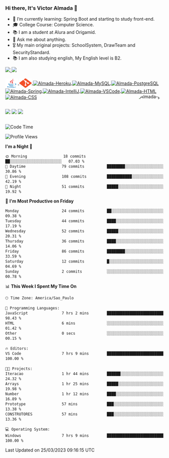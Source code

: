 ### Hi there, It's Victor Almada 👋


- 🌱 I’m currently learning: Spring Boot and starting to study front-end.
- 🎓 College Course: Computer Science.
- 📚  I am a student at Alura and Origamid.
- 💬 Ask me about anything.
- 🎖 My main original projects: SchoolSystem, DrawTeam and SecurityStandard.
- 📚 I am also studying english, My English level is B2.
 
<div>
<a href="https://github.com/Almadavic">
<img height="180em" src="https://github-readme-stats.vercel.app/api?username=Almadavic&showw_icons=true&theme=dark&include_all_commits=true&count_private=true">
<img height="180em" src="https://github-readme-stats.vercel.app/api/top-langs/?username=Almadavic&layout=compact&langs_count=16&theme=dracula">
</div>

<div style="display: inline_block"><br>
  <img align="center" alt="Almada-Java" height="30" width="40" src="https://raw.githubusercontent.com/devicons/devicon/master/icons/java/java-original.svg">
  <img align="center" alt="Almada-Git" height="30" width="40" src="https://raw.githubusercontent.com/devicons/devicon/master/icons/git/git-original.svg">
  <img align="center" alt="Almada-Heroku" height="30" width="40" src="https://cdn.jsdelivr.net/gh/devicons/devicon/icons/heroku/heroku-plain-wordmark.svg" />             
  <img align="center" alt="Almada-MySQL" height="30" width="40" src="https://cdn.jsdelivr.net/gh/devicons/devicon/icons/mysql/mysql-original-wordmark.svg" />
  <img align="center" alt="Almada-PostgreSQL" height="30" width="40" src="https://cdn.jsdelivr.net/gh/devicons/devicon/icons/postgresql/postgresql-plain-wordmark.svg" />
  <img align="center" alt="Almada-Spring" height="30" width="40" src="https://cdn.jsdelivr.net/gh/devicons/devicon/icons/spring/spring-original-wordmark.svg" />
   <img align="center" alt="Almada-IntelliJ" height="30" width="40" src="https://cdn.jsdelivr.net/gh/devicons/devicon/icons/intellij/intellij-original.svg" />
   <img align="center" alt="Almada-VSCode" height="30" width="40" src="https://cdn.jsdelivr.net/gh/devicons/devicon/icons/vscode/vscode-original.svg" />
   <img align="center" alt="Almada-HTML" height="30" width="40" src="https://cdn.jsdelivr.net/gh/devicons/devicon/icons/html5/html5-original.svg" />
   <img align="center" alt="Almada-CSS" height="30" width="40" src="https://cdn.jsdelivr.net/gh/devicons/devicon/icons/css3/css3-original.svg" />
  <img align="right" alt="Almada-pic" height="150" style="border-radius:50px;" src="https://user-images.githubusercontent.com/85299065/185514627-94fcf387-edc6-4c24-88f1-b4873ccd49e9.png">
</div>
  
  ##
 
<div> 
  <a href="https://www.youtube.com/channel/UCUrcUNA90M_ZqLEcQxd3UNA" target="_blank"><img src="https://img.shields.io/badge/YouTube-FF0000?style=for-the-badge&logo=youtube&logoColor=white" target="_blank"></a>
 <a href = "mailto:almadavic@live.com"><img src="https://img.shields.io/badge/-Gmail-%23333?style=for-the-badge&logo=gmail&logoColor=white" target="_blank"></a>
  <a href="https://www.linkedin.com/in/victoralmada/" target="_blank"><img src="https://img.shields.io/badge/-LinkedIn-%230077B5?style=for-the-badge&logo=linkedin&logoColor=white" target="_blank"></a> 
</div>

##

<!--START_SECTION:waka-->
![Code Time](http://img.shields.io/badge/Code%20Time-280%20hrs%2022%20mins-blue)

![Profile Views](http://img.shields.io/badge/Profile%20Views-3-blue)

**I'm a Night 🦉** 

```text
🌞 Morning                18 commits          ██░░░░░░░░░░░░░░░░░░░░░░░   07.03 % 
🌆 Daytime                79 commits          ████████░░░░░░░░░░░░░░░░░   30.86 % 
🌃 Evening                108 commits         ███████████░░░░░░░░░░░░░░   42.19 % 
🌙 Night                  51 commits          █████░░░░░░░░░░░░░░░░░░░░   19.92 % 
```
📅 **I'm Most Productive on Friday** 

```text
Monday                   24 commits          ██░░░░░░░░░░░░░░░░░░░░░░░   09.38 % 
Tuesday                  44 commits          ████░░░░░░░░░░░░░░░░░░░░░   17.19 % 
Wednesday                52 commits          █████░░░░░░░░░░░░░░░░░░░░   20.31 % 
Thursday                 36 commits          ████░░░░░░░░░░░░░░░░░░░░░   14.06 % 
Friday                   86 commits          ████████░░░░░░░░░░░░░░░░░   33.59 % 
Saturday                 12 commits          █░░░░░░░░░░░░░░░░░░░░░░░░   04.69 % 
Sunday                   2 commits           ░░░░░░░░░░░░░░░░░░░░░░░░░   00.78 % 
```


📊 **This Week I Spent My Time On** 

```text
🕑︎ Time Zone: America/Sao_Paulo

💬 Programming Languages: 
JavaScript               7 hrs 2 mins        █████████████████████████   98.43 % 
HTML                     6 mins              ░░░░░░░░░░░░░░░░░░░░░░░░░   01.42 % 
Other                    0 secs              ░░░░░░░░░░░░░░░░░░░░░░░░░   00.15 % 

🔥 Editors: 
VS Code                  7 hrs 9 mins        █████████████████████████   100.00 % 

🐱‍💻 Projects: 
Iteracao                 1 hr 44 mins        ██████░░░░░░░░░░░░░░░░░░░   24.32 % 
Arrays                   1 hr 25 mins        █████░░░░░░░░░░░░░░░░░░░░   19.98 % 
Number                   1 hr 12 mins        ████░░░░░░░░░░░░░░░░░░░░░   16.89 % 
Prototype                57 mins             ███░░░░░░░░░░░░░░░░░░░░░░   13.38 % 
CONSTRUTORES             57 mins             ███░░░░░░░░░░░░░░░░░░░░░░   13.36 % 

💻 Operating System: 
Windows                  7 hrs 9 mins        █████████████████████████   100.00 % 
```


 Last Updated on 25/03/2023 09:16:15 UTC
<!--END_SECTION:waka-->
